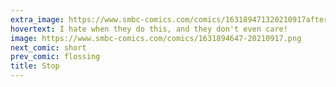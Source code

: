 ```yaml
---
extra_image: https://www.smbc-comics.com/comics/163189471320210917after.png
hovertext: I hate when they do this, and they don't even care!
image: https://www.smbc-comics.com/comics/1631894647-20210917.png
next_comic: short
prev_comic: flossing
title: Stop
---
```


